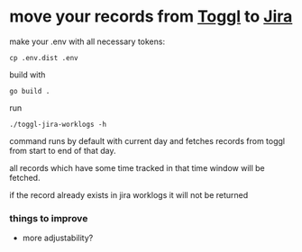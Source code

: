 # move your records from [Toggl](https://toggl.com/) to [Jira](https://www.atlassian.com/software/jira)

make your .env with all necessary tokens:
```shell
cp .env.dist .env
```

build with
```shell
go build .
```

run
```shell
./toggl-jira-worklogs -h
```

command runs by default with current day and fetches records from toggl from start to end of that day. 

all records which have some time tracked in that time window will be fetched.

if the record already exists in jira worklogs it will not be returned

### things to improve
* more adjustability?